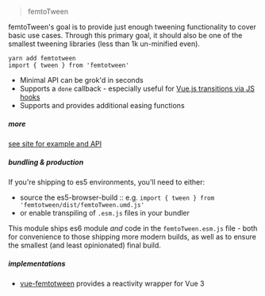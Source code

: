 > femtoTween

femtoTween's goal is to provide just enough tweening functionality to cover basic use cases.
Through this primary goal, it should also be one of the smallest tweening libraries (less than 1k un-minified even).

```
yarn add femtotween
import { tween } from 'femtotween'
```

- Minimal API can be grok'd in seconds
- Supports a `done` callback - especially useful for [Vue.js transitions via JS hooks](https://vuejs.org/v2/guide/transitions.html#JavaScript-Hooks)
- Supports and provides additional easing functions

##### more

[see site for example and API](https://pearofducks.github.io/femtoTween/)

##### bundling & production

If you're shipping to es5 environments, you'll need to either:

- source the es5-browser-build :: e.g. `import { tween } from 'femtotween/dist/femtoTween.umd.js'`
- or enable transpiling of `.esm.js` files in your bundler

This module ships es6 module _and_ code in the `femtoTween.esm.js` file - both for convenience to those shipping more modern builds, as well as to ensure the smallest (and least opinionated) final build.

##### implementations

- [vue-femtotween](https://github.com/euphemism/vue-femtotween) provides a reactivity wrapper for Vue 3
